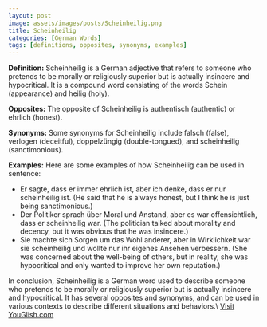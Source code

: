 ```yaml
---
layout: post
image: assets/images/posts/Scheinheilig.png
title: Scheinheilig
categories: [German Words]
tags: [definitions, opposites, synonyms, examples]
---
```


**Definition:** Scheinheilig is a German adjective that refers to someone who pretends to be morally or religiously superior but is actually insincere and hypocritical. It is a compound word consisting of the words Schein (appearance) and heilig (holy).

**Opposites:** The opposite of Scheinheilig is authentisch (authentic) or ehrlich (honest).

**Synonyms:** Some synonyms for Scheinheilig include falsch (false), verlogen (deceitful), doppelzüngig (double-tongued), and scheinheilig (sanctimonious).

**Examples:** Here are some examples of how Scheinheilig can be used in sentence:

- Er sagte, dass er immer ehrlich ist, aber ich denke, dass er nur scheinheilig ist. (He said that he is always honest, but I think he is just being sanctimonious.)
- Der Politiker sprach über Moral und Anstand, aber es war offensichtlich, dass er scheinheilig war. (The politician talked about morality and decency, but it was obvious that he was insincere.)
- Sie machte sich Sorgen um das Wohl anderer, aber in Wirklichkeit war sie scheinheilig und wollte nur ihr eigenes Ansehen verbessern. (She was concerned about the well-being of others, but in reality, she was hypocritical and only wanted to improve her own reputation.)

In conclusion, Scheinheilig is a German word used to describe someone who pretends to be morally or religiously superior but is actually insincere and hypocritical. It has several opposites and synonyms, and can be used in various contexts to describe different situations and behaviors.\ <a id="yg-widget-0" class="youglish-widget" data-query="Scheinheilig" data-lang="german" data-components="8412" data-auto-start="0" data-bkg-color="theme_light" data-title="How%20to%20pronounce%20Scheinheilig%20in%20German"  rel="nofollow" href="https://youglish.com">Visit YouGlish.com</a><script async src="https://youglish.com/public/emb/widget.js" charset="utf-8"></script>